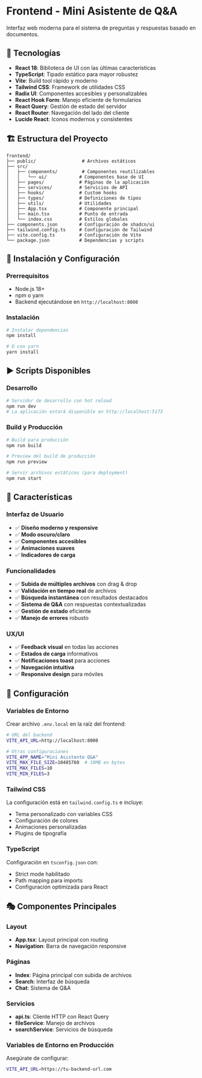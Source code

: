 # Frontend - Mini Asistente de Q&A

Interfaz web moderna para el sistema de preguntas y respuestas basado en documentos.

## 🎨 Tecnologías

- **React 18**: Biblioteca de UI con las últimas características
- **TypeScript**: Tipado estático para mayor robustez
- **Vite**: Build tool rápido y moderno
- **Tailwind CSS**: Framework de utilidades CSS
- **Radix UI**: Componentes accesibles y personalizables
- **React Hook Form**: Manejo eficiente de formularios
- **React Query**: Gestión de estado del servidor
- **React Router**: Navegación del lado del cliente
- **Lucide React**: Iconos modernos y consistentes

## 🏗️ Estructura del Proyecto

```
frontend/
├── public/                 # Archivos estáticos
├── src/
│   ├── components/         # Componentes reutilizables
│   │   └── ui/            # Componentes base de UI
│   ├── pages/             # Páginas de la aplicación
│   ├── services/          # Servicios de API
│   ├── hooks/             # Custom hooks
│   ├── types/             # Definiciones de tipos
│   ├── utils/             # Utilidades
│   ├── App.tsx            # Componente principal
│   ├── main.tsx           # Punto de entrada
│   └── index.css          # Estilos globales
├── components.json        # Configuración de shadcn/ui
├── tailwind.config.ts     # Configuración de Tailwind
├── vite.config.ts         # Configuración de Vite
└── package.json           # Dependencias y scripts
```

## 🚀 Instalación y Configuración

### Prerrequisitos

- Node.js 18+
- npm o yarn
- Backend ejecutándose en `http://localhost:8000`

### Instalación

```bash
# Instalar dependencias
npm install

# O con yarn
yarn install
```

## ▶️ Scripts Disponibles

### Desarrollo

```bash
# Servidor de desarrollo con hot reload
npm run dev
# La aplicación estará disponible en http://localhost:5173
```

### Build y Producción

```bash
# Build para producción
npm run build

# Preview del build de producción
npm run preview

# Servir archivos estáticos (para deployment)
npm run start
```

## 🌟 Características

### Interfaz de Usuario
- ✅ **Diseño moderno y responsive**
- ✅ **Modo oscuro/claro**
- ✅ **Componentes accesibles**
- ✅ **Animaciones suaves**
- ✅ **Indicadores de carga**

### Funcionalidades
- ✅ **Subida de múltiples archivos** con drag & drop
- ✅ **Validación en tiempo real** de archivos
- ✅ **Búsqueda instantánea** con resultados destacados
- ✅ **Sistema de Q&A** con respuestas contextualizadas
- ✅ **Gestión de estado** eficiente
- ✅ **Manejo de errores** robusto

### UX/UI
- ✅ **Feedback visual** en todas las acciones
- ✅ **Estados de carga** informativos
- ✅ **Notificaciones toast** para acciones
- ✅ **Navegación intuitiva**
- ✅ **Responsive design** para móviles

## 🔧 Configuración

### Variables de Entorno

Crear archivo `.env.local` en la raíz del frontend:

```bash
# URL del backend
VITE_API_URL=http://localhost:8000

# Otras configuraciones
VITE_APP_NAME="Mini Asistente Q&A"
VITE_MAX_FILE_SIZE=10485760  # 10MB en bytes
VITE_MAX_FILES=10
VITE_MIN_FILES=3
```

### Tailwind CSS

La configuración está en `tailwind.config.ts` e incluye:
- Tema personalizado con variables CSS
- Configuración de colores
- Animaciones personalizadas
- Plugins de tipografía

### TypeScript

Configuración en `tsconfig.json` con:
- Strict mode habilitado
- Path mapping para imports
- Configuración optimizada para React

## 🎭 Componentes Principales

### Layout
- **App.tsx**: Layout principal con routing
- **Navigation**: Barra de navegación responsive

### Páginas
- **Index**: Página principal con subida de archivos
- **Search**: Interfaz de búsqueda
- **Chat**: Sistema de Q&A

### Servicios
- **api.ts**: Cliente HTTP con React Query
- **fileService**: Manejo de archivos
- **searchService**: Servicios de búsqueda


### Variables de Entorno en Producción

Asegúrate de configurar:
```bash
VITE_API_URL=https://tu-backend-url.com
```
